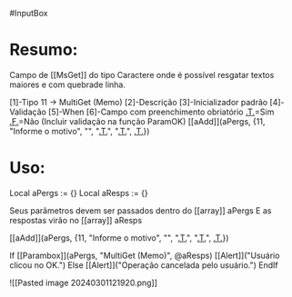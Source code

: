 #InputBox 


# Resumo:
Campo de [[MsGet]] do tipo Caractere onde é possível resgatar textos maiores e com quebrade linha.

[1]-Tipo 11 -> MultiGet (Memo)
[2]-Descrição
[3]-Inicializador padrão
[4]-Validação
[5]-When
[6]-Campo com preenchimento obriatório [.T.]('.T.')=Sim [.F.]('.F.')=Não (Incluir validação na função ParamOK)
[[aAdd]](aPergs, {11, "Informe o motivo", "", "[.T.]('.T.')", "[.T.]('.T.')", [.T.]('.T.')})

# Uso:
Local aPergs         := {}
Local aResps         := {}

Seus parâmetros devem ser passados dentro do [[array]] aPergs
E as respostas virão no [[array]] aResps

[[aAdd]](aPergs, {11, "Informe o motivo", "", "[.T.]('.T.')", "[.T.]('.T.')", [.T.]('.T.')})

  If [[Parambox]](aPergs, "MultiGet (Memo)", @aResps)
    [[Alert]]("Usuário clicou no OK.")
  Else
    [[Alert]]("Operação cancelada pelo usuário.")
  EndIf


![[Pasted image 20240301121920.png]]  


